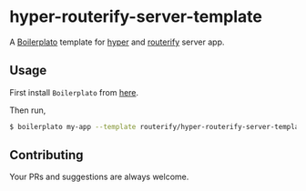 # hyper-routerify-server-template

A [Boilerplato](https://github.com/boilerplato/boilerplato) template for [hyper](https://hyper.rs/) and [routerify](https://github.com/routerify/routerify) server app.

## Usage

First install `Boilerplato` from [here](https://github.com/boilerplato/boilerplato).

Then run,

```sh
$ boilerplato my-app --template routerify/hyper-routerify-server-template
```

## Contributing

Your PRs and suggestions are always welcome.